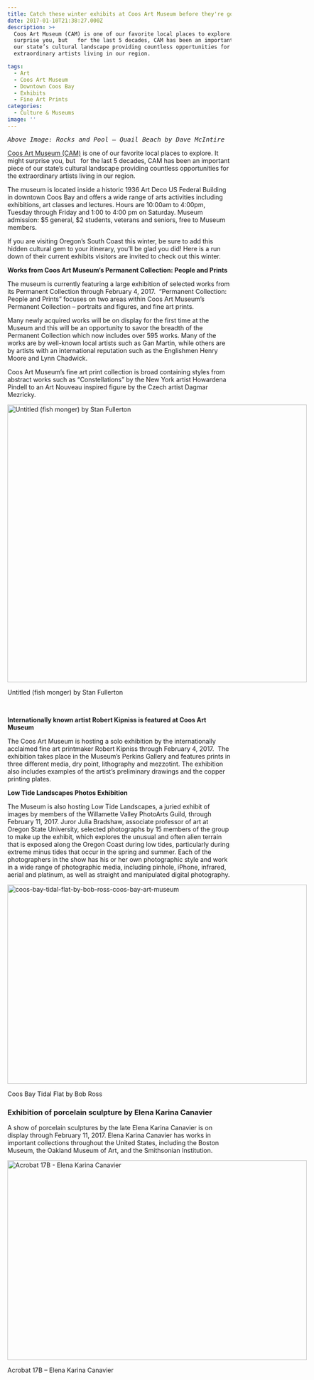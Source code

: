 ```yaml
---
title: Catch these winter exhibits at Coos Art Museum before they're gone!
date: 2017-01-10T21:38:27.000Z
description: >+
  Coos Art Museum (CAM) is one of our favorite local places to explore. It might
  surprise you, but   for the last 5 decades, CAM has been an important piece of
  our state’s cultural landscape providing countless opportunities for the
  extraordinary artists living in our region.

tags:
  - Art
  - Coos Art Museum
  - Downtown Coos Bay
  - Exhibits
  - Fine Art Prints
categories:
  - Culture & Museums
image: ''
---
```

<pre><em>Above Image: Rocks and Pool – Quail Beach by Dave McIntire     </em></pre>

<a href="http://www.coosart.org/" target="_blank">Coos Art Museum (CAM)</a> is one of our favorite local places to explore. It might surprise you, but   for the last 5 decades, CAM has been an important piece of our state’s cultural landscape providing countless opportunities for the extraordinary artists living in our region.

The museum is located inside a historic 1936 Art Deco US Federal Building in downtown Coos Bay and offers a wide range of arts activities including exhibitions, art classes and lectures. Hours are 10:00am to 4:00pm, Tuesday through Friday and 1:00 to 4:00 pm on Saturday. Museum admission: $5 general, $2 students, veterans and seniors, free to Museum members.

If you are visiting Oregon&#8217;s South Coast this winter, be sure to add this hidden cultural gem to your itinerary, you&#8217;ll be glad you did! Here is a run down of their current exhibits visitors are invited to check out this winter.

**Works from Coos Art Museum&#8217;s Permanent Collection: People and Prints**

The museum is currently featuring a large exhibition of selected works from its Permanent Collection through February 4, 2017.  “Permanent Collection: People and Prints” focuses on two areas within Coos Art Museum’s Permanent Collection – portraits and figures, and fine art prints.

Many newly acquired works will be on display for the first time at the Museum and this will be an opportunity to savor the breadth of the Permanent Collection which now includes over 595 works. Many of the works are by well-known local artists such as Gan Martin, while others are by artists with an international reputation such as the Englishmen Henry Moore and Lynn Chadwick.

Coos Art Museum’s fine art print collection is broad containing styles from abstract works such as “Constellations” by the New York artist Howardena Pindell to an Art Nouveau inspired figure by the Czech artist Dagmar Mezricky.

<div id="attachment_94702" style="width: 684px" class="wp-caption aligncenter">
  <img class="wp-image-94702 size-large" src="/wp-content/uploads/2017/01/Fish-Monger-Coos-Art-Museum-674x624.jpg" alt="Untitled (fish monger) by Stan Fullerton" width="674" height="624" srcset="/wp-content/uploads/2017/01/Fish-Monger-Coos-Art-Museum-674x624.jpg 674w, /wp-content/uploads/2017/01/Fish-Monger-Coos-Art-Museum-144x133.jpg 144w, /wp-content/uploads/2017/01/Fish-Monger-Coos-Art-Museum.jpg 926w" sizes="(max-width: 674px) 100vw, 674px" />
  
  <p class="wp-caption-text">
    Untitled (fish monger) by Stan Fullerton
  </p>
</div>

&nbsp;

**Internationally known artist Robert Kipniss is featured at Coos Art Museum**
  
The Coos Art Museum is hosting a solo exhibition by the internationally acclaimed fine art printmaker Robert Kipniss through February 4, 2017.  The exhibition takes place in the Museum’s Perkins Gallery and features prints in three different media, dry point, lithography and mezzotint. The exhibition also includes examples of the artist’s preliminary drawings and the copper printing plates.

**Low Tide Landscapes Photos Exhibition**

The Museum is also hosting Low Tide Landscapes, a juried exhibit of images by members of the Willamette Valley PhotoArts Guild, through February 11, 2017. Juror Julia Bradshaw, associate professor of art at Oregon State University, selected photographs by 15 members of the group to make up the exhibit, which explores the unusual and often alien terrain that is exposed along the Oregon Coast during low tides, particularly during extreme minus tides that occur in the spring and summer. Each of the photographers in the show has his or her own photographic style and work in a wide range of photographic media, including pinhole, iPhone, infrared, aerial and platinum, as well as straight and manipulated digital photography.

<div id="attachment_94706" style="width: 684px" class="wp-caption aligncenter">
  <img class="wp-image-94706 size-large" src="/wp-content/uploads/2017/01/Coos-Bay-Tidal-Flat-by-Bob-Ross-Coos-Bay-Art-Museum1-674x448.jpg" alt="coos-bay-tidal-flat-by-bob-ross-coos-bay-art-museum" width="674" height="448" srcset="/wp-content/uploads/2017/01/Coos-Bay-Tidal-Flat-by-Bob-Ross-Coos-Bay-Art-Museum1-674x448.jpg 674w, /wp-content/uploads/2017/01/Coos-Bay-Tidal-Flat-by-Bob-Ross-Coos-Bay-Art-Museum1-200x133.jpg 200w, /wp-content/uploads/2017/01/Coos-Bay-Tidal-Flat-by-Bob-Ross-Coos-Bay-Art-Museum1-254x168.jpg 254w, /wp-content/uploads/2017/01/Coos-Bay-Tidal-Flat-by-Bob-Ross-Coos-Bay-Art-Museum1-120x80.jpg 120w, /wp-content/uploads/2017/01/Coos-Bay-Tidal-Flat-by-Bob-Ross-Coos-Bay-Art-Museum1.jpg 1000w" sizes="(max-width: 674px) 100vw, 674px" />
  
  <p class="wp-caption-text">
    Coos Bay Tidal Flat by Bob Ross
  </p>
</div>

### Exhibition of porcelain sculpture by Elena Karina Canavier

A show of porcelain sculptures by the late Elena Karina Canavier is on display through February 11, 2017. Elena Karina Canavier has works in important collections throughout the United States, including the Boston Museum, the Oakland Museum of Art, and the Smithsonian Institution.

<div id="attachment_94708" style="width: 684px" class="wp-caption aligncenter">
  <img class="wp-image-94708 size-large" src="/wp-content/uploads/2017/01/Acrobat-17B-Elena-Karina-Canavier-674x449.jpg" alt="Acrobat 17B - Elena Karina Canavier" width="674" height="449" srcset="/wp-content/uploads/2017/01/Acrobat-17B-Elena-Karina-Canavier-674x449.jpg 674w, /wp-content/uploads/2017/01/Acrobat-17B-Elena-Karina-Canavier-200x133.jpg 200w, /wp-content/uploads/2017/01/Acrobat-17B-Elena-Karina-Canavier-254x168.jpg 254w, /wp-content/uploads/2017/01/Acrobat-17B-Elena-Karina-Canavier-120x80.jpg 120w, /wp-content/uploads/2017/01/Acrobat-17B-Elena-Karina-Canavier.jpg 1280w" sizes="(max-width: 674px) 100vw, 674px" />
  
  <p class="wp-caption-text">
    Acrobat 17B &#8211; Elena Karina Canavier
  </p>
</div>

&nbsp;
